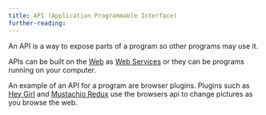 ```yaml
---
title: API (Application Programmable Interface)
further-reading:
---
```

An API is a way to expose parts of a program so other programs may use it.

APIs can be built on the [Web](/web) as [Web Services](/web-service) or they can be programs running on your computer.

An example of an API for a program are browser plugins. Plugins such as [Hey Girl](https://chrome.google.com/webstore/detail/hey-girl/jcpmmhaffdebnmkjelaohgjmndeongip) and [Mustachio Redux](https://chrome.google.com/webstore/detail/mustachio-redux/hbnnipmnpgiepegnlmekieblhjmchmbf) use the browsers api to change pictures as you browse the web.

